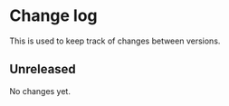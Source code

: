 Change log
==========

This is used to keep track of changes between versions.

Unreleased
----------

No changes yet.

